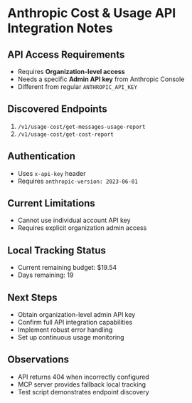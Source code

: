 # Anthropic Cost & Usage API Integration Notes

## API Access Requirements
- Requires **Organization-level access**
- Needs a specific **Admin API key** from Anthropic Console
- Different from regular `ANTHROPIC_API_KEY`

## Discovered Endpoints
1. `/v1/usage-cost/get-messages-usage-report`
2. `/v1/usage-cost/get-cost-report`

## Authentication
- Uses `x-api-key` header
- Requires `anthropic-version: 2023-06-01`

## Current Limitations
- Cannot use individual account API key
- Requires explicit organization admin access

## Local Tracking Status
- Current remaining budget: $19.54
- Days remaining: 19

## Next Steps
- Obtain organization-level admin API key
- Confirm full API integration capabilities
- Implement robust error handling
- Set up continuous usage monitoring

## Observations
- API returns 404 when incorrectly configured
- MCP server provides fallback local tracking
- Test script demonstrates endpoint discovery